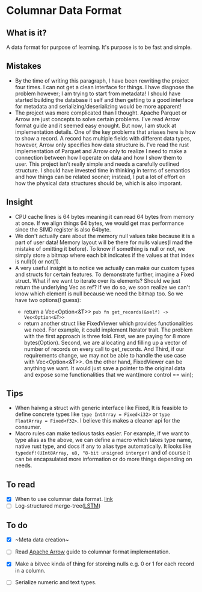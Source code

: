 # Columnar Data Format

## What is it?
A data format for purpose of learning. It's purpose is to be fast and simple.

## Mistakes
- By the time of writing this paragraph, I have been rewriting the project four times. I can not get a clean interface for things. I have diagnose the problem however; I am trying to start from metadata! I should have started building the database it self and then getting to a good interface for metadata and serializing/deserializing would be more apparent!
- The projcet was more complicated than I thought. Apache Parquet or Arrow are just concepts to solve certain problems. I've read Arrow format guide and it seemed easy enought. But now, I am stuck at implementation details. One of the key problems that ariases here is how to show a record. A record has multiple fields with different data types, however, Arrow only specifies how data structure is. I've read the rust implementation of Parquet and Arrow only to realize I need to make a connection between how I operate on data and how I show them to user. This project isn't really simple and needs a carefully outlined structure. I should have invested time in thinking in terms of semantics and how things can be related sooner; instead, I put a lot of effort on how the physical data structures should be, which is also imporant.

## Insight
- CPU cache lines is 64 bytes meaning it can read 64 bytes from memory at once. If we align things 64 bytes, we would get max performance since the SIMD register is also 64byte.
- We don't actually care about the memory null values take because it is a part of user data! Memory layout will be there for nulls values(I mad the mistake of omitting it before). To know if something is null or not, we simply store a bitmap where each bit indicates if the values at that index is null(0) or not(1).
- A very useful insight is to notice we actually can make our custom types and structs for certain features. To demonstrate further, imagine a Fixed<T> struct. What if we want to iterate over its elements? Should we just return the underlying Vec as ref? If we do so, we soon realize we can't know which element is null because we need the bitmap too. So we have two options(I guess):
  - return a Vec<Option<&T>> `pub fn get_records(&self) -> Vec<Option<&T>>`
  - return another struct like FixedViewer<T> which provides functionalities we need. For example, it could implement Iterator trait.
The problem with the first approach is three fold. First, we are paying for 8 more bytes(Option). Second, we are allocating and filling up a vector of number of records on every call to get_records. And Third, if our requirements change, we may not be able to handle the use case with Vec<Option<&T>>. On the other hand, FixedViewer<T> can be anything we want. It would just save a pointer to the original data and expose some functionalities that we want(more control == win);

## Tips
- When haivng a struct with generic interface like Fixed<T>, It is feasible to define concrete types like `type IntArray = Fixed<i32>` or `type FloatArray = Fixed<f32>`. I believe this makes a cleaner api for the consumer.
- Macro rules can make tedious tasks easier. For example, if we want to type alias as the above, we can define a macro which takes type name, native rust type, and docs if any to alias type automatically. It looks like `typedef!(UInt8Array, u8, "8-bit unsigned interger)` and of course it can be encapsulated more information or do more things depending on needs.

## To read
- [x] When to use columnar data format. [link](https://www.tinybird.co/blog-posts/when-to-use-columnar-database)
- [ ] Log-structured merge-tree([LSTM](https://en.wikipedia.org/wiki/Log-structured_merge-tree))

## To do
- [x] ~Meta data creation~
- [ ] Read [Apache Arrow](https://arrow.apache.org/docs/format/Columnar.html) guide to columnar format implementation.
- [x] Make a bitvec kinda of thing for storeing nulls e.g. 0 or 1 for each record in a column.
- [ ] Serialize numeric and text types.

